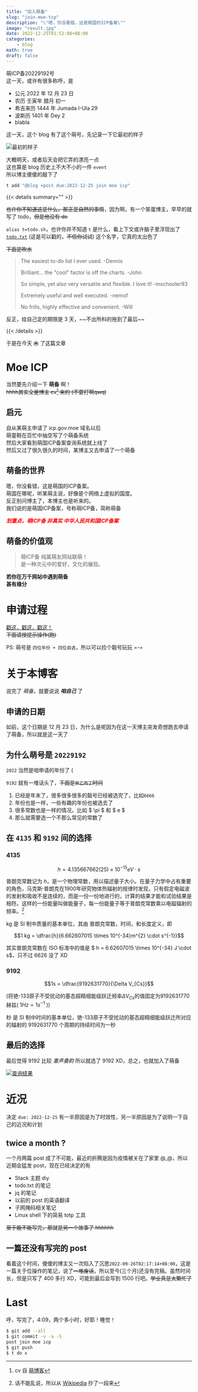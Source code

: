 ```yaml
---
title: "加入萌备"
slug: "join-moe-tcp"
description: "\"嗯，你没看错，这是萌国的ICP备案\""
image: "result.jpg"
date: 2022-12-25T01:52:08+08:00
categories:
    - blog
math: true
draft: false
---
```


萌ICP备20229192号  
这一天，或许有很多称呼，是  

* 公元 2022 年 12 月 23 日
* 农历 壬寅年 腊月 初一
* 希吉来历 1444 年 Jumada I-Ula 29
* 波斯历 1401 年 Dey 2
* blabla

这一天，这个 blog 有了这个萌号，先记录一下它最初的样子

![最初的样子](earliest.jpg)

大概明天，或者后天会把它弄的漂亮一点  
这也算是 blog 历史上不大不小的一件 `event`  
所以博主傻傻的敲下了

```bash
t add "@blog +post due:2022-12-25 join moe icp"
```

{{< details summary="" >}}

<p><s>也许你不知道这是什么，那正是自然的事情</s>，因为啊，有一个笨蛋博主，早早的就写了 todo，<s>但是他没有 do</s></p>

<p><code>alias t=todo.sh</code>，也许你并不知道 <code>t</code> 是什么，看上下文或许脑子里浮现出了 <a href="http://todotxt.org"><code>todo.txt</code></a> (这是可以戳的，<s>不信你试试</s>) 这个名字，它真的太出色了</p>

<p><s>下面是吹水</s></p>

<blockquote>
    <p>The easiest to-do list I ever used. -Dennis</p><p>Brilliant... the "cool" factor is off the charts. -John</p>
    <p>So simple, yet also very versatile and flexible. I love it! -mschooler93</p>
    <p>Extremely useful and well executed. -nemof</p>
    <p>No frills, highly effective and convenient. -Will</p>
</blockquote>

<p>反正，给自己定的期限是 3 天，~~不出所料的拖到了最后~~</p>

{{< /details >}}

于是在今天 ~~水~~ 了这篇文章

# Moe ICP

当然要先介绍一下 **萌备** 啊！  
~~hhhh其实全是博主 cv[^1] 来的 (不要打啊qwq)~~

[^1]: cv 自 [萌博客](https://moe.blog/icp.html)

## 启元

自从某萌主申请了 icp.gov.moe 域名以后  
萌童鞋在百忙中抽空写了个萌备系统  
然后大家看到萌国ICP备案查询系统就上线了  
然后又过了很久很久的时间，某博主又去申请了一个萌备

## 萌备的世界

嗯，你没看错，这是萌国的ICP备案。  
萌国在哪呢，听某萌主说，好像是个网络上虚拟的国度。  
反正别问博主了，本博主也是听来的。  
我们说的是萌国ICP备案，号称萌ICP备，简称萌备

<p style="color:red"><b><i>划重点，萌ICP备 非真实 中华人民共和国ICP备案</i></b></p>

## 萌备的价值观

> 萌ICP备 纯属萌友网站联萌！  
> 是一种次元中的爱好，文化的展现。

**若你在万千网站中遇到萌备**  
**甚有缘分**

# 申请过程

[戳这，戳这，戳这！](https://icp.gov.moe/join.php)  
~~下面请按提示操作(跑)~~

PS: 萌号是 `四位年份 + 四位自选`，所以可以捡个靓号玩玩 =-=

# 关于本博客

说完了 *萌备*，就要说说 ***咱自己*** 了

## 申请的日期

如前，这个日期是 12 月 23 日，为什么是呢因为在这一天博主突发奇想跑去申请了萌备，所以就是这一天了

## 为什么萌号是 `20229192`

`2022` 当然是咱申请的年份了 (

`9192` 就有一堆话头了，~~下面是`甲乙丙丁`时间~~

1. 已经是年末了，很多很多很多的靓号已经被选完了，比如`6666`
2. 年份也是一样，一些有趣的年份也被选去了
3. 很多常数也是一样的情况，比如 $ \pi $ 和 $ e $
4. 那么就需要选一个不那么常见的常数了

## 在  `4135` 和 `9192` 间的选择

### 4135

$$h = 4.135667662(25)\times 10^{-15} eV \cdot s$$

普朗克常数记为 $h$，是一个物理常数，用以描述量子大小。在量子力学中占有重要的角色，马克斯·普朗克在1900年研究物体热辐射的规律时发现，只有假定电磁波的发射和吸收不是连续的，而是一份一份地进行的，计算的结果才能和试验结果是相符。这样的一份能量叫做能量子，每一份能量子等于普朗克常数乘以电磁辐射的频率。[^2]

kg 是 SI 制中质量的基本单位，其由 普朗克常数，时间，和长度定义，即

$$1 kg = \dfrac{h}{6.662607015 \times 10^{-34}m^{2} \cdot s^{-1}}$$

[^2]: 话不能乱说，所以从 [Wikipedia](https://zh.m.wikipedia.org/wiki/普朗克常数) 抄了一段来

其实普朗克常数在 ISO 标准中的值是 $ h = 6.62607015 \times 10^{-34} J \cdot s$，只不过 6626 没了 XD

### 9192

$$1s = \dfrac{9192631770}{\Delta V_{Cs}}$$

(将铯-133原子不受扰动的基态超精细能级跃迁频率$\Delta V_{Cs}$的值固定为9192631770赫兹( $1Hz = 1 s^{-1}$ ))

秒 是 SI 制中时间的基本单位，铯-133原子不受扰动的基态超精细能级跃迁所对应的辐射的 9192631770 个周期的持续时间为一秒

## 最后的选择

最后觉得 9192 比较 *重声叠韵* 所以就选了 9192 XD，总之，也就加入了萌备

[![查询结果](result.jpg)](https://icp.gov.moe/?keyword=20229192)

# 近况

决定 `due: 2022-12-25` 有一半原因是为了时效性，另一半原因是为了说明一下自己的近况和计划

## twice a month ?

一个月两篇 post 成了不可能，最近的折腾是因为疫情被关在了家里 @\_@，所以近期会猛发 post，现在已经决定的有

* Stack 主题 diy
* todo.txt 的笔记
* jq 的笔记
* 以前的 post 的英语翻译
* 子网掩码相关笔记
* Linux shell 下的简易 totp 工具

~~至于能不能写完，那就是另一个故事了 hhhhhh~~

## 一篇还没有写完的 post

看着这个时间，傻傻的博主又一次陷入了沉思`2022-09-26T02:17:14+08:00`，这是一篇关于位操作的笔记，说了~~一堆废话~~，所以至今(三个月)还没有完稿。虽然时间长，但是只写了 400 多行 XD，可能到最后会写到 1500 行吧。~~学业真是太繁忙了~~

# Last

呼，写完了，4:09，两个多小时，好耶！睡觉！

```bash
$ git add --all
$ git commit -v -a -S
post join moe icp
$ git push
$ t do x
```